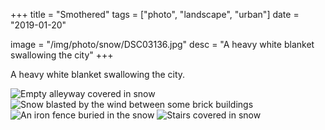 +++
title = "Smothered"
tags = ["photo", "landscape", "urban"]
date = "2019-01-20"

image = "/img/photo/snow/DSC03136.jpg"
desc = "A heavy white blanket swallowing the city"
+++

A heavy white blanket swallowing the city.

![Empty alleyway covered in snow](/img/photo/snow/DSC03136.jpg)
![Snow blasted by the wind between some brick buildings](/img/photo/snow/DSC03140.jpg)
![An iron fence buried in the snow](/img/photo/snow/DSC03131.jpg)
![Stairs covered in snow](/img/photo/snow/DSC03134.jpg)
